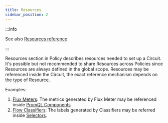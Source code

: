 ```yaml
---
title: Resources
sidebar_position: 2
---
```


<!-- Resources needed to support a Circuit -->

:::info

See also [Resources reference](/references/configuration/policy.md#v1-resources)

:::

Resources section in Policy describes resources needed to set up a Circuit. It's
possible but not recommended to share Resources across Policies since Resources
are always defined in the global scope. Resources may be referenced inside the
Circuit, the exact reference mechanism depends on the type of Resource.

Examples:

1. [Flux Meters][flux-meter]: The metrics generated by Flux Meter may be
   referenced inside [PromQL Components][promql-reference]
2. [Flow Classifiers][flow-classifier]: The labels generated by Classifiers may
   be referred inside [Selectors][selector-reference].

[flux-meter]: /concepts/integrations/flow-control/flux-meter.md
[flow-classifier]: /concepts/integrations/flow-control/flow-classifier.md
[promql-reference]: /references/configuration/policy.md#v1-prom-q-l
[selector-reference]: /references/configuration/policy.md#v1-selector
